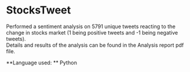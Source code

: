 # StocksTweet
Performed a sentiment analysis on 5791 unique tweets reacting to the change in stocks market (1 being positive tweets and -1 being negative tweets). <br>
Details and results of the analysis can be found in the Analysis report pdf file. 

**Language used: ** Python

